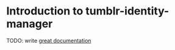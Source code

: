 # Introduction to tumblr-identity-manager

TODO: write [great documentation](http://jacobian.org/writing/what-to-write/)
